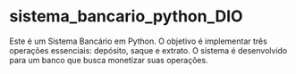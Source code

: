# sistema_bancario_python_DIO
Este é um Sistema Bancário em Python. O objetivo é implementar três operações essenciais: depósito, saque e extrato. O sistema é desenvolvido para um banco que busca monetizar suas operações.
